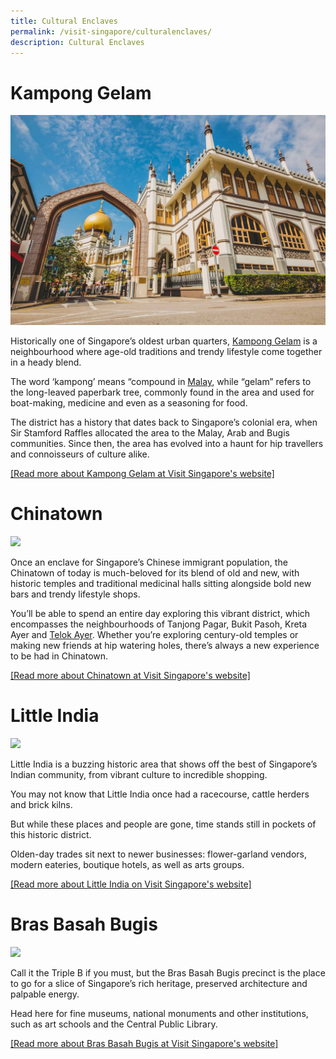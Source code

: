 ```yaml
---
title: Cultural Enclaves
permalink: /visit-singapore/culturalenclaves/
description: Cultural Enclaves
---
```

# Kampong Gelam
![](/images/Kampong%20Gelam.jpg)

Historically one of Singapore’s oldest urban quarters,&nbsp;<a href="https://visitkamponggelam.com.sg/" target="_blank">Kampong Gelam</a>&nbsp;is a neighbourhood where age-old traditions and trendy lifestyle come together in a heady blend.

The word ‘kampong’ means “compound in&nbsp;<a href="https://www.visitsingapore.com/travel-guide-tips/about-singapore/people-of-singapore/" target="_blank">Malay</a>, while “gelam” refers to the long-leaved paperbark tree, commonly found in the area and used for boat-making, medicine and even as a seasoning for food.

The district has a history that dates back to Singapore’s colonial era, when Sir Stamford Raffles allocated the area to the Malay, Arab and Bugis communities. Since then, the area has evolved into a haunt for hip travellers and connoisseurs of culture alike.

<a href="https://www.visitsingapore.com/see-do-singapore/places-to-see/kampong-gelam/" target="_blank">[Read more about Kampong Gelam at Visit Singapore's website]</a>
# Chinatown
![](/images/Chinatown%202.jpg)

Once an enclave for Singapore’s Chinese immigrant population, the Chinatown of today is much-beloved for its blend of old and new, with historic temples and traditional medicinal halls sitting alongside bold new bars and trendy lifestyle shops.

You’ll be able to spend an entire day exploring this vibrant district, which encompasses the neighbourhoods of Tanjong Pagar, Bukit Pasoh, Kreta Ayer and&nbsp;<a href="https://www.visitsingapore.com/editorials/ann-siang-and-club-street/" target="_blank">Telok Ayer</a>. Whether you’re exploring century-old temples or making new friends at hip watering holes, there’s always a new experience to be had in Chinatown.

<a href="https://www.visitsingapore.com/see-do-singapore/places-to-see/chinatown/" target="_blank">[Read more about Chinatown at Visit Singapore's website]</a>
# Little India
![](/images/Little%20India.jpg)

Little India is a buzzing historic area that shows off the best of Singapore’s Indian community, from vibrant culture to incredible shopping.

You may not know that Little India once had a racecourse, cattle herders and brick kilns.

But while these places and people are gone, time stands still in pockets of this historic district.

Olden-day trades sit next to newer businesses: flower-garland vendors, modern eateries, boutique hotels, as well as arts groups.

<a href="https://www.visitsingapore.com/see-do-singapore/places-to-see/little-india/" target="_blank">[Read more about Little India on Visit Singapore's website]</a>
# Bras Basah Bugis
![](/images/Bras%20Basah.jpg)

Call it the Triple B if you must, but the Bras Basah Bugis&nbsp;precinct is the place to go for a slice of Singapore’s rich heritage, preserved architecture and palpable energy.

Head here for fine museums, national monuments and other institutions, such as art schools and the Central Public Library.

<a href="https://www.visitsingapore.com/see-do-singapore/places-to-see/bras-basah-bugis/" target="_blank">[Read more about Bras Basah Bugis at Visit Singapore's website]</a>